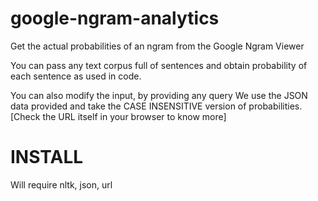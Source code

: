 # google-ngram-analytics
Get the actual probabilities of an ngram from the Google Ngram Viewer

You can pass any text corpus full of sentences and obtain probability of each sentence as used in code.

You can also modify the input, by providing any query
We use the JSON data provided and take the CASE INSENSITIVE version of probabilities. [Check the URL itself in your browser to know more]

# INSTALL
Will require nltk, json, url
